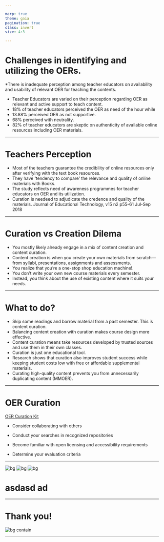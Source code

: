 ```yaml
---

marp: true
theme: gaia
pagination: true
class: invert
size: 4:3

---
```


# <!-- fit --> Challenges in identifying and utilizing the OERs.

*There is inadequate perception among teacher educators on availability and usability of relevant OER for teaching the contents.
* Teacher Educators are varied on their perception regarding OER as relevant and active support to teach content.
* 18% of teacher educators perceived the OER as need of the hour while
* 13.88% perceived OER as not supportive.
* 68% perceived with neutrality.
* 82% of teacher educators are skeptic on authenticity of available online resources including OER materials.

---

# Teachers Perception

 * Most of the teachers guarantee the credibility of online resources only after verifying with the text book resources.
 * They have 'tendency to compare' the relevance and quality of online materials with Books.
 * The study reflects need of awareness programmes for teacher educators on OER and its utilization. 
 * Curation is needeed to adjudicate the credence and quality of the materials.
Journal of Educational Technology, v15 n2 p55-61 Jul-Sep 2018

---

# Curation vs Creation Dilema

* You mostly likely already engage in a mix of content creation and content curation.
* Content creation is when you create your own materials from scratch—from syllabi, presentations, assignments and assessments.
* You realize that you’re a one-stop shop education machine!.
* You don’t write your own new course materials every semester. 
* Instead, you think about the use of existing content where it suits your needs.

---

# What to do?

* Skip some readings and borrow material from a past semester. This is content curation.
* Balancing content creation with curation makes course design more effective.
* Content curation means take resources developed by trusted sources and use them in their own classes.
* Curation is just one educational tool.
* Research shows that curation also improves student success while keeping student costs low with free or affordable supplemental materials.
* Curating high-quality content prevents you from unnecessarily duplicating content (MMOER). 

---

# OER Curation

[OER Curation Kit](https://www.education.ne.gov/educational-technology/oer/oer-toolkit-curation/#1550863946581-1fce08bd-2c1b)

* Consider collaborating with others

* Conduct your searches in recognized repositories

* Become familiar with open licensing and accessibility requirements

* Determine your evaluation criteria

---

![bg](https://fakeimg.pl/800x600/0288d1/fff/?text=A)
![bg](https://fakeimg.pl/800x600/02669d/fff/?text=B)
![bg](https://fakeimg.pl/800x600/67b8e3/fff/?text=C)

# asdasd ad

---

# Thank you!

![bg contain](https://i.pinimg.com/originals/a9/4c/08/a94c08d8fb96427b7e7250cb7ff2b4b9.jpg)

---
